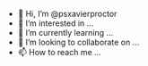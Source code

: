 - 👋 Hi, I’m @psxavierproctor
- 👀 I’m interested in ...
- 🌱 I’m currently learning ...
- 💞️ I’m looking to collaborate on ...
- 📫 How to reach me ...

<!---
psxavierproctor/psxavierproctor is a ✨ special ✨ repository because its `README.md` (this file) appears on your GitHub profile.
You can click the Preview link to take a look at your changes.
--->
